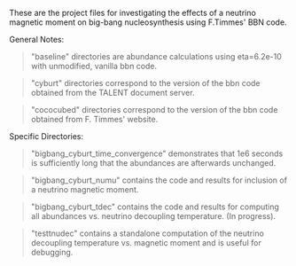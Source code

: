 These are the project files for investigating the effects of a neutrino magnetic moment on big-bang nucleosynthesis using F.Timmes' BBN code.

General Notes:

>"baseline" directories are abundance calculations using eta=6.2e-10 with unmodified, vanilla bbn code.

>"cyburt" directories correspond to the version of the bbn code obtained from the TALENT document server.

>"cococubed" directories correspond to the version of the bbn code obtained from F. Timmes' website.

Specific Directories:

>"bigbang_cyburt_time_convergence" demonstrates that 1e6 seconds is sufficiently long that the abundances are afterwards unchanged.

>"bigbang_cyburt_numu" contains the code and results for inclusion of a neutrino magnetic moment.

>"bigbang_cyburt_tdec" contains the code and results for computing all abundances vs. neutrino decoupling temperature. (In progress).

>"testtnudec" contains a standalone computation of the neutrino decoupling temperature vs. magnetic moment and is useful for debugging.
